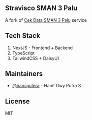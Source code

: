 ## Stravisco SMAN 3 Palu
A fork of [Cek Data SMAN 3 Palu](https://cekdata.sman3palu.sch.id) service

## Tech Stack
1. NextJS - Frontend + Backend
2. TypeScript
3. TailwindCSS + DaisyUI

## Maintainers
- [@hansputera](https://github.com/hansputera) - Hanif Dwy Putra S

## License
MIT